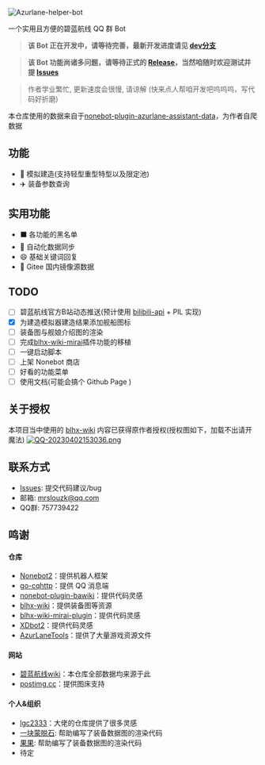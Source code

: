 ![Azurlane-helper-bot](https://socialify.git.ci/ACGN-Alliance/Azurlane-helper-bot/image?description=1&descriptionEditable=%E5%9F%BA%E4%BA%8ENonebot2%E7%9A%84%E7%A2%A7%E8%93%9D%E8%88%AA%E7%BA%BFQQ%E7%BE%A4bot&font=Jost&forks=1&issues=1&language=1&logo=https%3A%2F%2Fpatchwiki.biligame.com%2Fimages%2Fblhx%2Fthumb%2Fe%2Fe9%2Fnlvw0ar5egivnew7tq5oijw4xmf6sbr.png%2F100px-%25E7%25A2%25A7%25E8%2593%259D%25E8%2588%25AA%25E7%25BA%25BFicon.png&name=1&owner=1&pattern=Circuit%20Board&pulls=1&stargazers=1&theme=Dark)

一个实用且方便的碧蓝航线 QQ 群 Bot
> <b>该 Bot 正在开发中，请等待完善，最新开发进度请见 [dev分支](https://github.com/ACGN-Alliance/Azurlane-helper-bot/tree/dev)</b>

> <b>该 Bot 功能尚诸多问题，请等待正式的 [Release](https://github.com/MRSlouzk/Azurlane-helper-bot/releases)，当然咱随时欢迎测试并提 [Issues](https://github.com/MRSlouzk/Azurlane-helper-bot/issues)</b> 

> 作者学业繁忙, 更新速度会很慢, 请谅解
> (快来点人帮咱开发吧呜呜呜，写代码好折磨)

本仓库使用的数据来自于[nonebot-plugin-azurlane-assistant-data](https://github.com/ACGN-Alliance/nonebot-plugin-azurlane-assistant-data)，为作者自爬数据  
## 功能
- :ship: 模拟建造(支持轻型重型特型以及限定池)
- :airplane: 装备参数查询

## 实用功能
- :black_large_square: 各功能的黑名单
- :1234: 自动化数据同步
- :smile: 基础关键词回复
- :dvd: Gitee 国内镜像源数据

## TODO
- [ ] 碧蓝航线官方B站动态推送(预计使用 [bilibili-api](https://github.com/Nemo2011/bilibili-api) + PIL 实现)  
- [x] 为建造模拟器建造结果添加舰船图标
- [ ] 装备图与舰娘介绍图的渲染
- [ ] 完成[blhx-wiki-mirai](https://gitee.com/arisaka-iris/blhx-wiki-mirai-plugin)插件功能的移植
- [ ] 一键启动脚本
- [ ] 上架 Nonebot 商店
- [ ] 好看的功能菜单
- [ ] 使用文档(可能会搞个 Github Page )

## 关于授权
本项目当中使用的 [blhx-wiki](https://github.com/DK09/blhx-wiki) 内容已获得原作者授权(授权图如下，加载不出请开魔法)
[![QQ-20230402153036.png](https://i.postimg.cc/QdTTbR8V/QQ-20230402153036.png)](https://postimg.cc/HrTnWv7C)

## 联系方式
- [Issues](https://github.com/ACGN-Alliance/Azurlane-helper-bot/issues): 提交代码建议/bug 
- 邮箱: mrslouzk@qq.com
- QQ群: 757739422

## 鸣谢
#### 仓库
- [Nonebot2](https://github.com/nonebot/nonebot2)：提供机器人框架
- [go-cqhttp](https://github.com/Mrs4s/go-cqhttp)：提供 QQ 消息端
- [nonebot-plugin-bawiki](https://github.com/lgc2333/nonebot-plugin-bawiki/)：提供代码灵感
- [blhx-wiki](https://github.com/DK09/blhx-wiki)：提供装备图等资源
- [blhx-wiki-mirai-plugin](https://gitee.com/arisaka-iris/blhx-wiki-mirai-plugin)：提供代码灵感
- [XDbot2](https://github.com/This-is-XiaoDeng/XDbot2)：提供代码灵感
- [AzurLaneTools](https://github.com/Pelom777/AzurLaneTools)：提供了大量游戏资源文件

#### 网站
- [碧蓝航线wiki](https://wiki.biligame.com/blhx/%E9%A6%96%E9%A1%B5)：本仓库全部数据均来源于此
- [postimg.cc](https://postimg.cc/)：提供图床支持

#### 个人&组织
- [lgc2333](https://github.com/lgc2333)：大佬的仓库提供了很多灵感
- [一块蒙脱石](https://github.com/orgs/ACGN-Alliance/people/montmorill): 帮助编写了装备数据图的渲染代码
- [果果](https://github.com/orgs/ACGN-Alliance/people/EndermiteX): 帮助编写了装备数据图的渲染代码
- 待定